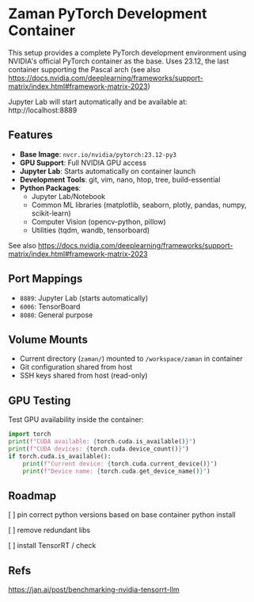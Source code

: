 # Zaman PyTorch Development Container

This setup provides a complete PyTorch development environment using NVIDIA's official PyTorch container as the base.
Uses 23.12, the last container supporting the Pascal arch (see also https://docs.nvidia.com/deeplearning/frameworks/support-matrix/index.html#framework-matrix-2023)

Jupyter Lab will start automatically and be available at: http://localhost:8889

## Features

- **Base Image**: `nvcr.io/nvidia/pytorch:23.12-py3`
- **GPU Support**: Full NVIDIA GPU access
- **Jupyter Lab**: Starts automatically on container launch
- **Development Tools**: git, vim, nano, htop, tree, build-essential
- **Python Packages**: 
  - Jupyter Lab/Notebook
  - Common ML libraries (matplotlib, seaborn, plotly, pandas, numpy, scikit-learn)
  - Computer Vision (opencv-python, pillow)
  - Utilities (tqdm, wandb, tensorboard)

See also https://docs.nvidia.com/deeplearning/frameworks/support-matrix/index.html#framework-matrix-2023

## Port Mappings

- `8889`: Jupyter Lab (starts automatically)
- `6006`: TensorBoard
- `8080`: General purpose

## Volume Mounts

- Current directory (`zaman/`) mounted to `/workspace/zaman` in container
- Git configuration shared from host
- SSH keys shared from host (read-only)

## GPU Testing

Test GPU availability inside the container:
```python
import torch
print(f"CUDA available: {torch.cuda.is_available()}")
print(f"CUDA devices: {torch.cuda.device_count()}")
if torch.cuda.is_available():
    print(f"Current device: {torch.cuda.current_device()}")
    print(f"Device name: {torch.cuda.get_device_name()}")
```

## Roadmap

[ ] pin correct python versions based on base container python install

[ ] remove redundant libs

[ ] install TensorRT / check

## Refs

https://jan.ai/post/benchmarking-nvidia-tensorrt-llm

